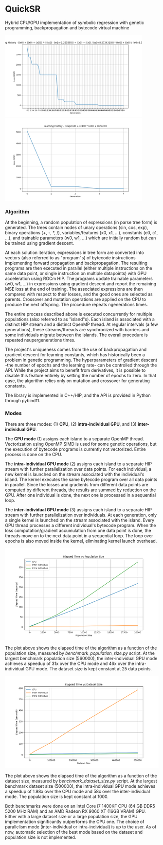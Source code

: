 # QuickSR
Hybrid CPU/GPU implementation of symbolic regression with genetic programming, backpropagation and bytecode virtual machine

<img src="./benchmark/benchmark_learning_history_1d.png" width="450px">

<img src="./benchmark/benchmark_learning_history_2d.png" width="450px">

### Algorithm

At the beginning, a random population of expressions (in parse tree form) is generated. The trees contain nodes of unary operations (sin, cos, exp), binary operations (+, -, *, /), variables/features (x0, x1, ...), constants (c0, c1, ...), and trainable parameters (w0, w1, ...) which are initially random but can be trained using gradient descent.

At each solution iteration, expressions in tree form are converted into vectors (also referred to as "program"s) of bytecode instructions implementing forward propagation and backpropagation. The resulting programs are then executed in parallel (either multiple instructions on the same data point, or single instruction on multiple datapoints) with GPU acceleration using ROCm HIP. The programs update trainable parameters (w0, w1, ...) in expressions using gradient descent and report the remaining MSE loss at the end of training. The associated expressions are then compared with respect to their losses, and the good ones are selected as parents. Crossover and mutation operations are applied on the CPU to produce the next offspring. The procedure repeats ngenerations times.

The entire process described above is executed concurrently for multiple populations (also referred to as "island"s). Each island is associated with a distinct HIP stream and a distinct OpenMP thread. At regular intervals (a few generations), these streams/threads are synchronized with barriers and some individuals migrate between the islands. The overall procedure is repeated nsupergenerations times.

The project's uniqueness comes from the use of backpropagation and gradient descent for learning constants, which has historically been a problem in genetic programming. The hyperparameters of gradient descent -the number of epochs and the learning rate- can be controlled through the API. While the project aims to benefit from derivatives, it is possible to disable this feature entirely by setting the number of epochs to zero. In that case, the algorithm relies only on mutation and crossover for generating constants.

The library is implemented in C++/HIP, and the API is provided in Python through pybind11.

### Modes

There are three modes: (1) **CPU**, (2) **intra-individual GPU**, and (3) **inter-individual GPU**. 

The **CPU mode** (1) assigns each island to a separate OpenMP thread. Vectorization using OpenMP SIMD is used for some genetic operations, but the execution of bytecode programs is currently not vectorized. Entire process is done on the CPU.

The **intra-individual GPU mode** (2) assigns each island to a separate HIP stream with further parallelization over data points. For each individual, a new kernel is launched on the stream associated with the individual's island. The kernel executes the same bytecode program over all data points in parallel. Since the losses and gradients from different data points are computed by different threads, the results are summed by reduction on the GPU. After one individual is done, the next one is processed in a sequential loop.

The **inter-individual GPU mode** (3) assigns each island to a separate HIP stream with further parallelization over individuals. At each generation, only a single kernel is launched on the stream associated with the island. Every GPU thread processes a different individual's bytecode program. When the loss computation/gradient accumulation from one data point is done, the threads move on to the next data point in a sequential loop. The loop over epochs is also moved inside the kernel, eliminating kernel launch overhead. 

<img src="./benchmark/benchmark_elapsed_time_vs_population_size.png" width="600px">

The plot above shows the elapsed time of the algorithm as a function of the population size, measured by *benchmark_population_size.py* script. At the largest benchmark population size (560000), the inter-individual GPU mode achieves a speedup of 31x over the CPU mode and 46x over the intra-individual GPU mode. The dataset size is kept constant at 25 data points.

<img src="./benchmark/benchmark_elapsed_time_vs_dataset_size.png" width="600px">

The plot above shows the elapsed time of the algorithm as a function of the dataset size, measured by *benchmark_dataset_size.py* script. At the largest benchmark dataset size (500000), the intra-individual GPU mode achieves a speedup of 1.98x over the CPU mode and 58x over the inter-individual mode. The population size is kept constant at 1000.

Both benchmarks were done on an Intel Core i7 1400KF CPU (64 GB DDR5 5200 MHz RAM) and an AMD Radeon RX 9060 XT (16GB VRAM) GPU. Either with a large dataset size or a large population size, the GPU implementation significantly outperforms the CPU one. The choice of parallelism mode (inter-individual or intra-individual) is up to the user. As of now, automatic selection of the best mode based on the dataset and population size is not implemented.

